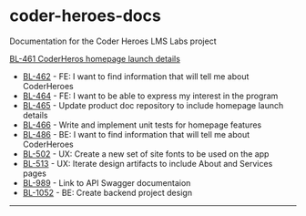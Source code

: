 # coder-heroes-docs

Documentation for the Coder Heroes LMS Labs project

[BL-461 CoderHeros homepage launch details](/homepage_launch.md#bl-461---coderheros-homepage-launch-details)

- [BL-462](/homepage_launch.md#bl-462---fe-i-want-to-find-information-that-will-tell-me-about-coderheroes) - FE: I want to find information that will tell me about CoderHeroes
- [BL-464](/homepage_launch.md#bl-464---fe-i-want-to-be-able-to-express-my-interest-in-the-program) - FE: I want to be able to express my interest in the program
- [BL-465](/homepage_launch.md#bl-465---update-product-doc-repository-to-include-homepage-launch-details) - Update product doc repository to include homepage launch details
- [BL-466](/homepage_launch.md#bl-466---write-and-implement-unit-tests-for-homepage-features) - Write and implement unit tests for homepage features
- [BL-486](/homepage_launch.md#bl-486---be-i-want-to-find-information-that-will-tell-me-about-coderheroes) - BE: I want to find information that will tell me about CoderHeroes
- [BL-502](/homepage_launch.md#bl-502---ux-create-a-new-set-of-site-fonts-to-be-used-on-the-app) - UX: Create a new set of site fonts to be used on the app
- [BL-513](/homepage_launch.md#bl-513---ux-iterate-design-artifacts-to-include-about-and-services-pages) - UX: Iterate design artifacts to include About and Services pages
- [BL-989](/api-swagger-docs.md) - Link to API Swagger documentaion
- [BL-1052]() - BE: Create backend project design
---
